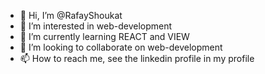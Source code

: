 - 👋 Hi, I’m @RafayShoukat
- 👀 I’m interested in web-development
- 🌱 I’m currently learning REACT and VIEW
- 💞️ I’m looking to collaborate on web-development
- 📫 How to reach me, see the linkedin profile in my profile

<!---
RafayShoukat/RafayShoukat is a ✨ special ✨ repository because its `README.md` (this file) appears on your GitHub profile.
You can click the Preview link to take a look at your changes.
--->
